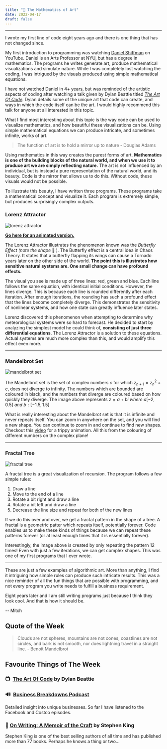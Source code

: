 ```yaml
---
title: "📐 The Mathematics of Art"
date: 2022-04-17
draft: false
---
```


---

I wrote my first line of code eight years ago and there is one thing that has not changed since.

My first introduction to programming was watching [Daniel Shiffman](https://www.youtube.com/c/TheCodingTrain) on YouTube. Daniel is an Arts Professor at NYU, but has a degree in mathematics. The programs he writes generate art, produce mathematical visualizations and simulate nature. While I was completely lost watching the coding, I was intrigued by the visuals produced using simple mathematical equations.

I have not watched Daniel in 4+ years, but was reminded of the artistic aspects of coding after watching a talk given by Dylan Beattie titled _[The Art Of Code](https://www.youtube.com/watch?v=6avJHaC3C2U)._ Dylan details some of the unique art that code can create, and ways in which the code itself can be the art. I would highly recommend this talk for anyone at all interested in this topic.

What I find most interesting about this topic is the way code can be used to visualize mathematics, and how beautiful these visualizations can be. Using simple mathematical equations we can produce intricate, and sometimes infinite, works of art.

> The function of art is to hold a mirror up to nature - Douglas Adams

Using mathematics in this way creates the purest forms of art. **Mathematics is one of the building blocks of the natural world, and when we use it to produce art we are simply reflecting nature.** The art is not influenced by an individual, but is instead a pure representation of the natural world, and its beauty. Code is the mirror that allows us to do this. Without code, these visuals would not be possible.

To illustrate this beauty, I have written three programs. These programs take a mathematical concept and visualize it. Each program is extremely simple, but produces surprisingly complex outputs.

### Lorenz Attractor

![lorenz attractor](/mathematics-of-art/lorenz.png)

**[Go here for an animated version.](https://www.notion.so/Lorenz-Attractor-Animated-294741aba114421bbf60bfacd4a05030)**

The Lorenz Attractor illustrates the phenomenon known was the _Butterfly Effect (note the shape_ 🦋 )_._ The Butterfly effect is a central idea in Chaos Theory. It states that a butterfly flapping its wings can cause a Tornado years later on the other side of the world. **The point this is illustrates how sensitive natural systems are. One small change can have profound effects.**

The visual you see is made up of three lines: red, green and blue. Each line follows the same equation, with identical initial conditions. However, the lines diverge. This is because each line is rounded differently after each iteration. After enough iterations, the rounding has such a profound effect that the lines become completely diverge. This demonstrates the sensitivity of nonlinear systems, and how one state can greatly influence later states.

Lorenz discovered this phenomenon when attempting to determine why meteorological systems were so hard to forecast. He decided to start by analyzing the simplest model he could think of, **consisting of just three differential equations**. The Lorenz Attractor is a solution to these equations. Actual systems are much more complex than this, and would amplify this effect even more.

---

### Mandelbrot Set

![mandelbrot set](/mathematics-of-art/madelbrot-set.png)

The Mandelbrot set is the set of complex numbers _c_ for which $z_{n+1} = z_n^2 + c$, does not diverge to infinity. The numbers which are bounded are coloured in black, and the numbers that diverge are coloured based on how quickly they diverge. The image above represents $z = a + bi\ where\ a[-2,0.5]\ and\ b:[-1.5,1.5]$

What is really interesting about the Mandelbrot set is that it is infinite and never repeats itself. You can zoom in anywhere on the set, and you will find a new shape. You can continue to zoom in and continue to find new shapes. Checkout this [video](https://www.youtube.com/watch?v=pCpLWbHVNhk) for a trippy animation. All this from the colouring of different numbers on the complex plane!

---

### Fractal Tree

![fractal tree](/mathematics-of-art/fractal-tree.png)

A fractal tree is a great visualization of recursion. The program follows a few simple rules:

1. Draw a line
2. Move to the end of a line
3. Rotate a bit right and draw a line
4. Rotate a bit left and draw a line
5. Decrease the line size and repeat for both of the new lines

If we do this over and over, we get a fractal pattern in the shape of a tree. A fractal is a geometric patter which repeats itself, potentially forever. Code enables us to make these kinds of things because we can repeat these patterns forever (or at least enough times that it is essentially forever).

Interestingly, the image above is created by only repeating the pattern 12 times! Even with just a few iterations, we can get complex shapes. This was one of my first programs that I ever wrote.

---

These are just a few examples of algorithmic art. More than anything, I find it intriguing how simple rules can produce such intricate results. This was a nice reminder of all the fun things that are possible with programming, and not every program you write needs to fulfill a business requirement.

Eight years later and I am still writing programs just because I think they look cool. And that is how it should be.

-- Mitch

## Quote of the Week

> Clouds are not spheres, mountains are not cones, coastlines are not circles, and bark is not smooth, nor does lightning travel in a straight line. - Benoit Mandelbrot

## Favourite Things of The Week

### 📺  [The Art Of Code](https://www.youtube.com/watch?v=6avJHaC3C2U) by Dylan Beattie

### 🔊  [Business Breakdowns Podcast](https://open.spotify.com/show/417NPBWqtMbDU0FlWZTRDC?si=031f5f37fd7c4ad6)

Detailed insight into unique businesses. So far I have listened to the Facebook and Costco episodes.

### 📕 [On Writing: A Memoir of the Craft](https://www.goodreads.com/book/show/10569.On_Writing) by Stephen King

Stephen King is one of the best selling authors of all time and has published more than 77 books. Perhaps he knows a thing or two...
